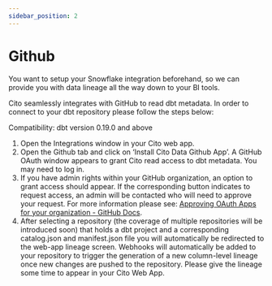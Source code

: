 ```yaml
---
sidebar_position: 2
---
```


# Github

You want to setup your Snowflake integration beforehand, so we can provide you with data lineage all the way down to your BI tools.

Cito seamlessly integrates with GitHub to read dbt metadata. In order to connect to your dbt repository please follow the steps below:

Compatibility: dbt version 0.19.0 and above

1. Open the Integrations window in your Cito web app.
2. Open the Github tab and click on ‘Install Cito Data Github App’. A GitHub OAuth window appears to grant Cito read access to dbt metadata. You may need to log in.
3. If you have admin rights within your GitHub organization, an option to grant access should appear. If the corresponding button indicates to request access, an admin will be contacted who will need to approve your request. For more information please see:  [Approving OAuth Apps for your organization - GitHub Docs](https://docs.github.com/en/organizations/restricting-access-to-your-organizations-data/approving-oauth-apps-for-your-organization).
4. After selecting a repository (the coverage of multiple repositories will be introduced soon) that holds a dbt project and a corresponding catalog.json and manifest.json file you will automatically be redirected to the web-app lineage screen. Webhooks will automatically be added to your repository to trigger the generation of a new column-level lineage once new changes are pushed to the repository. Please give the lineage some time to appear in your Cito Web App.

